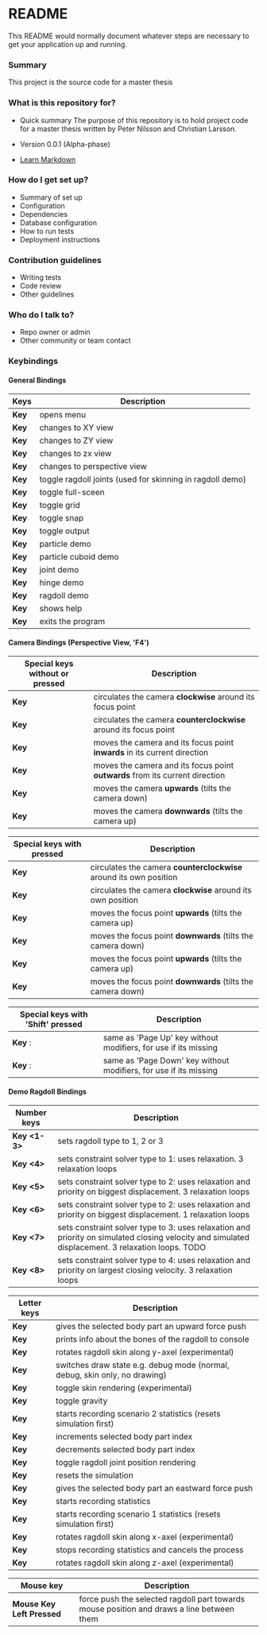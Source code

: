 # README #

This README would normally document whatever steps are necessary to get your application up and running.

### Summary ###

This project is the source code for a master thesis

### What is this repository for? ###

* Quick summary
The purpose of this repository is to hold project code for a master thesis written by Peter Nilsson and Christian Larsson.

* Version
0.0.1 (Alpha-phase)

* [Learn Markdown](https://bitbucket.org/tutorials/markdowndemo)

### How do I get set up? ###

* Summary of set up
* Configuration
* Dependencies
* Database configuration
* How to run tests
* Deployment instructions

### Contribution guidelines ###

* Writing tests
* Code review
* Other guidelines

### Who do I talk to? ###

* Repo owner or admin
* Other community or team contact

### Keybindings ###

#### General Bindings ####

| Keys					| Description														    |
| --------------------- | --------------------------------------------------------- |
| **Key <Right-click>** | opens menu 											    |
| **Key <F1>**			| changes to XY view									    |
| **Key <F2>**			| changes to ZY view									    |
| **Key <F3>**			| changes to zx view									    |
| **Key <F4>**			| changes to perspective view							    |
| **Key <F5>**			| toggle ragdoll joints (used for skinning in ragdoll demo) |
| **Key <F9>**			| toggle full-sceen											|
| **Key <F10>**			| toggle grid												|
| **Key <F11>**			| toggle snap												|
| **Key <F12>**			| toggle output												|
| **Key <Shift-F1>**	| particle demo												|
| **Key <Shift-F2>**	| particle cuboid demo										|
| **Key <Shift-F3>**	| joint demo												|
| **Key <Shift-F4>**	| hinge demo												|
| **Key <Shift-F5>**	| ragdoll demo												|
| **Key <HOME>**		| shows help												|
| **Key <ESC>**			| exits the program											|

#### Camera Bindings (Perspective View, 'F4') ####

| Special keys **without** <Ctrl> or <Alt> pressed | Description														    	   			  |
| ------------------------------------------------ | ---------------------------------------------------------------------------- |
| **Key <Left>**								   | circulates the camera **clockwise** around its focus point 	   			  |
| **Key <Right>**								   | circulates the camera **counterclockwise** around its focus point 			  |
| **Key <Up>**									   | moves the camera and its focus point **inwards** in its current direction    |
| **Key <Down>**								   | moves the camera and its focus point **outwards** from its current direction |
| **Key <Page Up>** 							   | moves the camera **upwards** (tilts the camera down)						  |
| **Key <Page Down>**							   | moves the camera **downwards** (tilts the camera up)						  |

| Special keys **with** <Ctrl> pressed | Description													      |
| ------------------------------------ | -------------------------------------------------------------------- |
| **Key <Left>**			  		   | circulates the camera **counterclockwise** around its own position   |
| **Key <Right>**			  		   | circulates the camera **clockwise** around its own position		  |
| **Key <Up>**				  		   | moves the focus point **upwards** (tilts the camera up)			  |
| **Key <Down>**			  		   | moves the focus point **downwards** (tilts the camera down)		  |
| **Key <Page Up>** 		  		   | moves the focus point **upwards** (tilts the camera up)			  |
| **Key <Page Down>**		  		   | moves the focus point **downwards** (tilts the camera down)		  |

| Special keys **with** 'Shift' pressed | Description										  			  	|
| ------------------------------------- | ----------------------------------------------------------------- |
| **Key <Up>**:							| same as 'Page Up' key without modifiers, for use if its missing	|
| **Key <Down>**: 						| same as 'Page Down' key without modifiers, for use if its missing	|

#### Demo Ragdoll Bindings ####

| Number keys             	  | Description																																		  |
| --------------------------- | ------------------------------------------------------------------------------------------------------------------------------------------------- |
| **Key <1-3>**		  	  	  |	sets ragdoll type to 1, 2 or 3																													  |
| **Key <4>**			  	  |	sets constraint solver type to 1: uses relaxation. 3 relaxation loops																			  |
| **Key <5>**			  	  |	sets constraint solver type to 2: uses relaxation and priority on biggest displacement. 3 relaxation loops										  |
| **Key <6>**			  	  |	sets constraint solver type to 2: uses relaxation and priority on biggest displacement. 1 relaxation loops										  |
| **Key <7>**			  	  |	sets constraint solver type to 3: uses relaxation and priority on simulated closing velocity and simulated displacement. 3 relaxation loops. TODO |
| **Key <8>**			  	  |	sets constraint solver type to 4: uses relaxation and priority on largest closing velocity. 3 relaxation loops									  |


| Letter keys			  	  |	Description											  			 		   |
| --------------------------- | -------------------------------------------------------------------------- |
| **Key <A>**			  	  | gives the selected body part an upward force push				 		   |
| **Key <B>**			  	  | prints info about the bones of the ragdoll to console				 	   |
| **Key <C>**			  	  | rotates ragdoll skin along y-axel (experimental)					 	   |
| **Key <D>**			  	  |	switches draw state e.g. debug mode (normal, debug, skin only, no drawing) |
| **Key <F>**			  	  |	toggle skin rendering (experimental)		 		   					   |
| **Key <G>**			  	  |	toggle gravity										  			 		   |
| **Key <I>**			  	  |	starts recording scenario 2 statistics (resets simulation first) 		   |
| **Key <J>**			  	  |	increments selected body part index					  			 		   |
| **Key <K>**			  	  |	decrements selected body part index					  			 		   |
| **Key <L>**			  	  |	toggle ragdoll joint position rendering					  			 	   |
| **Key <R>**			  	  |	resets the simulation								  			 		   |
| **Key <S>**			  	  |	gives the selected body part an eastward force push				 		   |
| **Key <T>**			  	  |	starts recording statistics							  			 		   |
| **Key <U>**			  	  |	starts recording scenario 1 statistics (resets simulation first) 		   |
| **Key <X>**			  	  |	rotates ragdoll skin along x-axel (experimental)	  			 		   |
| **Key <Y>**			  	  |	stops recording statistics and cancels the process	  			 		   |
| **Key <Z>**			  	  |	rotates ragdoll skin along z-axel (experimental)	  			 		   |

| Mouse key			      	  | Description																		          |
| --------------------------- | ----------------------------------------------------------------------------------------- |
| **Mouse Key Left Pressed**  | force push the selected ragdoll part towards mouse position and draws a line between them |